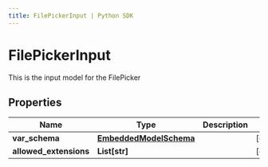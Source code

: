 ```yaml
---
title: FilePickerInput | Python SDK
---
```


# FilePickerInput

This is the input model for the FilePicker

## Properties

Name | Type | Description | Notes
------------ | ------------- | ------------- | -------------
**var_schema** | [**EmbeddedModelSchema**](EmbeddedModelSchema) |  | [optional] 
**allowed_extensions** | **List[str]** |  | [optional] 


